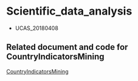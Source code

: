 # Scientific_data_analysis
- UCAS_20180408
## Related document and code for CountryIndicatorsMining
[CountryIndicatorsMining](https://github.com/plkumjorn/CountryIndicatorsMining)
